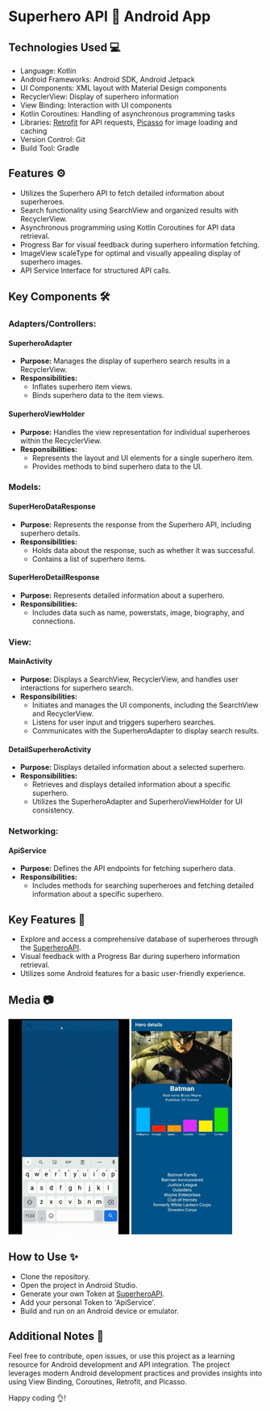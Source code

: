 # Superhero API 🦸 Android App

## Technologies Used 💻

- Language: Kotlin
- Android Frameworks: Android SDK, Android Jetpack
- UI Components: XML layout with Material Design components
- RecyclerView: Display of superhero information
- View Binding: Interaction with UI components
- Kotlin Coroutines: Handling of asynchronous programming tasks
- Libraries: <a href="https://superheroapi.com/" rel="noopener noreferrer" target="_blank">Retrofit</a> for API requests, <a href="https://square.github.io/picasso" rel="noopener noreferrer" target="_blank">Picasso</a> for image loading and caching 
- Version Control: Git
- Build Tool: Gradle
  

## Features ⚙️

- Utilizes the Superhero API to fetch detailed information about superheroes.
- Search functionality using SearchView and organized results with RecyclerView.
- Asynchronous programming using Kotlin Coroutines for API data retrieval.
- Progress Bar for visual feedback during superhero information fetching.
- ImageView scaleType for optimal and visually appealing display of superhero images.
- API Service Interface for structured API calls.
  

## Key Components 🛠️

### Adapters/Controllers:

#### SuperheroAdapter
- **Purpose:** Manages the display of superhero search results in a RecyclerView.
- **Responsibilities:**
  - Inflates superhero item views.
  - Binds superhero data to the item views.

#### SuperheroViewHolder
- **Purpose:** Handles the view representation for individual superheroes within the RecyclerView.
- **Responsibilities:**
  - Represents the layout and UI elements for a single superhero item.
  - Provides methods to bind superhero data to the UI.


### Models:
#### SuperHeroDataResponse
- **Purpose:** Represents the response from the Superhero API, including superhero details.
- **Responsibilities:**
  - Holds data about the response, such as whether it was successful.
  - Contains a list of superhero items.

#### SuperHeroDetailResponse
- **Purpose:** Represents detailed information about a superhero.
- **Responsibilities:**
  - Includes data such as name, powerstats, image, biography, and connections.



### View:
#### MainActivity
- **Purpose:** Displays a SearchView, RecyclerView, and handles user interactions for superhero search.
- **Responsibilities:**
  - Initiates and manages the UI components, including the SearchView and RecyclerView.
  - Listens for user input and triggers superhero searches.
  - Communicates with the SuperheroAdapter to display search results.

#### DetailSuperheroActivity
- **Purpose:** Displays detailed information about a selected superhero.
- **Responsibilities:**
  - Retrieves and displays detailed information about a specific superhero.
  - Utilizes the SuperheroAdapter and SuperheroViewHolder for UI consistency.



### Networking:
#### ApiService
- **Purpose:** Defines the API endpoints for fetching superhero data.
- **Responsibilities:**
  - Includes methods for searching superheroes and fetching detailed information about a specific superhero.



## Key Features 🚀
- Explore and access a comprehensive database of superheroes through the <a href="https://superheroapi.com/" rel="noopener noreferrer" target="_blank">SuperheroAPI</a>.
- Visual feedback with a Progress Bar during superhero information retrieval.
- Utilizes some Android features for a basic user-friendly experience.

## Media 📷

<p>
<img src="image/SuperheroAPI.gif" alt="SuperheroAPI" width="240" height="426"/>
<img src="image/SuperheroScreen.jpg" alt="SuperheroScreen" width="200" height="426"/>
</p>


## How to Use ✨

- Clone the repository.
- Open the project in Android Studio.
- Generate your own Token at <a href="https://superheroapi.com/" rel="noopener noreferrer" target="_blank">SuperheroAPI</a>.
- Add your personal Token to 'ApiService'.
- Build and run on an Android device or emulator.


## Additional Notes 📝

Feel free to contribute, open issues, or use this project as a learning resource for Android development and API integration. The project leverages modern Android development practices and provides insights into using View Binding, Coroutines, Retrofit, and Picasso. 

Happy coding 👌! 
